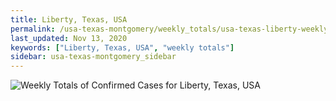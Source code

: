 ```yaml
---
title: Liberty, Texas, USA
permalink: /usa-texas-montgomery/weekly_totals/usa-texas-liberty-weekly_totals.html
last_updated: Nov 13, 2020
keywords: ["Liberty, Texas, USA", "weekly totals"]
sidebar: usa-texas-montgomery_sidebar
---
```


![Weekly Totals of Confirmed Cases for Liberty, Texas, USA](/covid_tracker/images/graphs/usa-texas-liberty-weekly_totals_graph.png)
